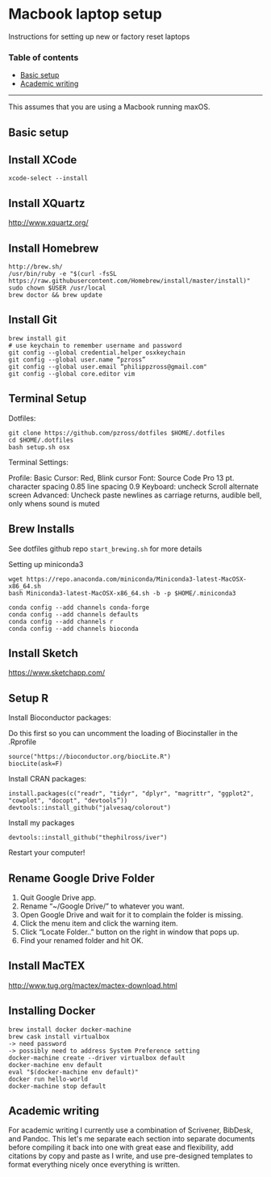 # Macbook laptop setup #

Instructions for setting up new or factory reset laptops

### Table of contents ###
* [Basic setup](#basic-setup)
* [Academic writing](#academic-writing)

---

This assumes that you are using a Macbook running maxOS.

## Basic setup ##

## Install XCode

	xcode-select --install

## Install XQuartz

http://www.xquartz.org/

## Install Homebrew

	http://brew.sh/
	/usr/bin/ruby -e "$(curl -fsSL https://raw.githubusercontent.com/Homebrew/install/master/install)"
	sudo chown $USER /usr/local
	brew doctor && brew update

## Install Git

	brew install git
	# use keychain to remember username and password
	git config --global credential.helper osxkeychain
	git config --global user.name “pzross”
	git config --global user.email “philippzross@gmail.com"
	git config --global core.editor vim

## Terminal Setup

Dotfiles:

	git clone https://github.com/pzross/dotfiles $HOME/.dotfiles
	cd $HOME/.dotfiles
	bash setup.sh osx

Terminal Settings:

Profile: Basic
Cursor: Red, Blink cursor
Font: Source Code Pro 13 pt. character spacing 0.85 line spacing 0.9
Keyboard: uncheck Scroll alternate screen
Advanced: Uncheck paste newlines as carriage returns, audible bell, only whens sound is muted

## Brew Installs

See dotfiles github repo `start_brewing.sh` for more details

Setting up miniconda3

	wget https://repo.anaconda.com/miniconda/Miniconda3-latest-MacOSX-x86_64.sh
	bash Miniconda3-latest-MacOSX-x86_64.sh -b -p $HOME/.miniconda3

	conda config --add channels conda-forge
	conda config --add channels defaults
	conda config --add channels r
	conda config --add channels bioconda

## Install Sketch

https://www.sketchapp.com/

## Setup R

Install Bioconductor packages:

Do this first so you can uncomment the loading of Biocinstaller in the .Rprofile

	source("https://bioconductor.org/biocLite.R")
	biocLite(ask=F)

Install CRAN packages:

	install.packages(c("readr", "tidyr", "dplyr", "magrittr", "ggplot2", "cowplot", "docopt", "devtools”))
	devtools::install_github("jalvesaq/colorout")

Install my packages

	devtools::install_github("thephilross/iver")

Restart your computer!

## Rename Google Drive Folder

1. Quit Google Drive app.
2. Rename “~/Google Drive/” to whatever you want.
3. Open Google Drive and wait for it to complain the folder is missing.
4. Click the menu item and click the warning item.
5. Click “Locate Folder..” button on the right in window that pops up.
6. Find your renamed folder and hit OK.

## Install MacTEX

http://www.tug.org/mactex/mactex-download.html

## Installing Docker

	brew install docker docker-machine
	brew cask install virtualbox
	-> need password
	-> possibly need to address System Preference setting
	docker-machine create --driver virtualbox default
	docker-machine env default
	eval "$(docker-machine env default)"
	docker run hello-world
	docker-machine stop default


## Academic writing ##

For academic writing I currently use a combination of Scrivener, BibDesk, and Pandoc. This let's me separate each section into separate documents before compiling it back into one with great ease and flexibility, add citations by copy and paste as I write, and use pre-designed templates to format everything nicely once everything is written.
